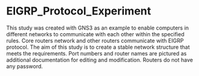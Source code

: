 # EIGRP_Protocol_Experiment

This study was created with GNS3 as an example to enable computers in different networks to communicate with each other within the specified rules. Core routers network and other routers communicate with EIGRP protocol. The aim of this study is to create a stable network structure that meets the requirements. Port numbers and router names are pictured as additional documentation for editing and modification. Routers do not have any password.
